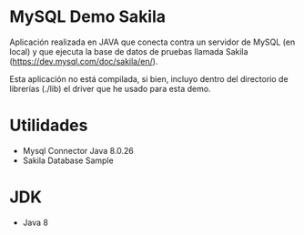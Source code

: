 # MySQL Demo Sakila

Aplicación realizada en JAVA que conecta contra un servidor de MySQL (en local) y que ejecuta la base de datos de pruebas llamada Sakila (https://dev.mysql.com/doc/sakila/en/).

Esta aplicación no está compilada, si bien, incluyo dentro del directorio de librerías (./lib) el driver que he usado para esta demo.

# Utilidades

- Mysql Connector Java 8.0.26
- Sakila Database Sample

# JDK

- Java 8
